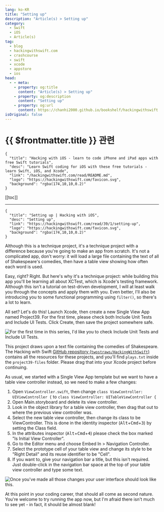 ```yaml
---
lang: ko-KR
title: "Setting up"
description: "Article(s) > Setting up"
category:
  - Swift
  - iOS
  - Article(s)
tag: 
  - blog
  - hackingwithswift.com
  - crashcourse
  - swift
  - xcode
  - appstore
  - ios  
head:
  - - meta:
    - property: og:title
      content: "Article(s) > Setting up"
    - property: og:description
      content: "Setting up"
    - property: og:url
      content: https://chanhi2000.github.io/bookshelf/hackingwithswift.com/read/39/01-setting-up.html
isOriginal: false
---
```


# {{ $frontmatter.title }} 관련

```component VPCard
{
  "title": "Hacking with iOS - learn to code iPhone and iPad apps with free Swift tutorials",
  "desc": "Learn Swift coding for iOS with these free tutorials - learn Swift, iOS, and Xcode",
  "link": "/hackingwithswift.com/read/README.md",
  "logo": "https://hackingwithswift.com/favicon.svg",
  "background": "rgba(174,10,10,0.2)"
}
```

[[toc]]

---

```component VPCard
{
  "title": "Setting up | Hacking with iOS",
  "desc": "Setting up",
  "link": "https://hackingwithswift.com/read/39/1/setting-up",
  "logo": "https://hackingwithswift.com/favicon.svg",
  "background": "rgba(174,10,10,0.2)"
}
```

Although this is a technique project, it's a technique project with a difference because you're going to make an app from scratch. It's not a complicated app, don't worry: it will load a large file containing the text of all of Shakespeare's comedies, then have a table view showing how often each word is used.

Easy, right? Right. But here's why it's a technique project: while building this app you'll be learning all about XCTest, which is Xcode's testing framework. Although this isn't a tutorial on test-driven development, I will at least walk you through the concepts and apply them with you. Even better, I'll also be introducing you to some functional programming using `filter()`, so there's a lot to learn.

All set? Let's do this! Launch Xcode, then create a new Single View App named Project39. For the first time, please check both Include Unit Tests and Include UI Tests. Click Create, then save the project somewhere safe.

![For the first time in this series, I'd like you to check Include Unit Tests and Include UI Tests.](https://hackingwithswift.com/img/books/hws/39-1@2x.png)

This project draws upon a text file containing the comedies of Shakespeare. The Hacking with Swift [GitHub repository (<VPIcon icon="iconfont icon-github"/>`twostraws/HackingWithSwift`)](https://github.com/twostraws/HackingWithSwift) contains all the resources for these projects, and you'll find <VPIcon icon="fas fa-file-lines"/>`plays.txt` inside the <VPIcon icon="fas fa-folder-open"/>`project39-files` folder. Please drag that into your Xcode project before continuing.

As usual, we started with a Single View App template but we want to have a table view controller instead, so we need to make a few changes:

1. Open <VPIcon icon="fa-brands fa-swift"/>`ViewController.swift`, then change `class ViewController: UIViewController {` to `class ViewController: UITableViewController {`
2. Open Main.storyboard and delete its view controller.
3. Look in the object library for a table view controller, then drag that out to where the previous view controller was.
4. Select the new table view controller, then change its class to be ViewController. This is done in the identity inspector (<kbd>Alt</kbd>+<kbd>Cmd</kbd>+<kbd>3</kbd>) by setting the Class field.
5. In the attributes inspector (<kbd>Alt</kbd>+<kbd>Cmd</kbd>+<kbd>4</kbd>) please check the box marked "Is Initial View Controller".
6. Go to the Editor menu and choose Embed In > Navigation Controller.
7. Select the prototype cell of your table view and change its style to be "Right Detail" and its reuse identifier to be "Cell".
8. If you want to, give your navigation bar a title, but this isn't required. Just double-click in the navigation bar space at the top of your table view controller and type some text.

![Once you've made all those changes your user interface should look like this.](https://hackingwithswift.com/img/books/hws/39-2@2x.png)

At this point in your coding career, that should all come as second nature. You're welcome to try running the app now, but I'm afraid there isn't much to see yet - in fact, it should be almost blank!

